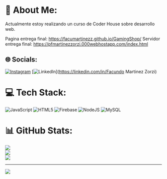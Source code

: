 # 💫 About Me:
Actualmente estoy realizando un curso de Coder House sobre desarrollo web.

Pagina entrega final: https://facumartinezz.github.io/GamingShop/
Servidor entrega final: https://pfmartinezzorzi.000webhostapp.com/index.html
## 🌐 Socials:
[![Instagram](https://img.shields.io/badge/Instagram-%23E4405F.svg?logo=Instagram&logoColor=white)](https://instagram.com/Facumarz) [![LinkedIn](https://img.shields.io/badge/LinkedIn-%230077B5.svg?logo=linkedin&logoColor=white)](https://linkedin.com/in/Facundo Martinez Zorzi) 

# 💻 Tech Stack:
![JavaScript](https://img.shields.io/badge/javascript-%23323330.svg?style=for-the-badge&logo=javascript&logoColor=%23F7DF1E) ![HTML5](https://img.shields.io/badge/html5-%23E34F26.svg?style=for-the-badge&logo=html5&logoColor=white) ![Firebase](https://img.shields.io/badge/firebase-%23039BE5.svg?style=for-the-badge&logo=firebase) ![NodeJS](https://img.shields.io/badge/node.js-6DA55F?style=for-the-badge&logo=node.js&logoColor=white) ![MySQL](https://img.shields.io/badge/mysql-%2300000f.svg?style=for-the-badge&logo=mysql&logoColor=white)
# 📊 GitHub Stats:
![](https://github-readme-stats.vercel.app/api?username=Facumartinezz&theme=dark&hide_border=false&include_all_commits=false&count_private=false)<br/>
![](https://github-readme-streak-stats.herokuapp.com/?user=Facumartinezz&theme=dark&hide_border=false)<br/>
![](https://github-readme-stats.vercel.app/api/top-langs/?username=Facumartinezz&theme=dark&hide_border=false&include_all_commits=false&count_private=false&layout=compact)

---
[![](https://visitcount.itsvg.in/api?id=Facumartinezz&icon=0&color=0)](https://visitcount.itsvg.in)

<!-- Proudly created with GPRM ( https://gprm.itsvg.in ) -->
